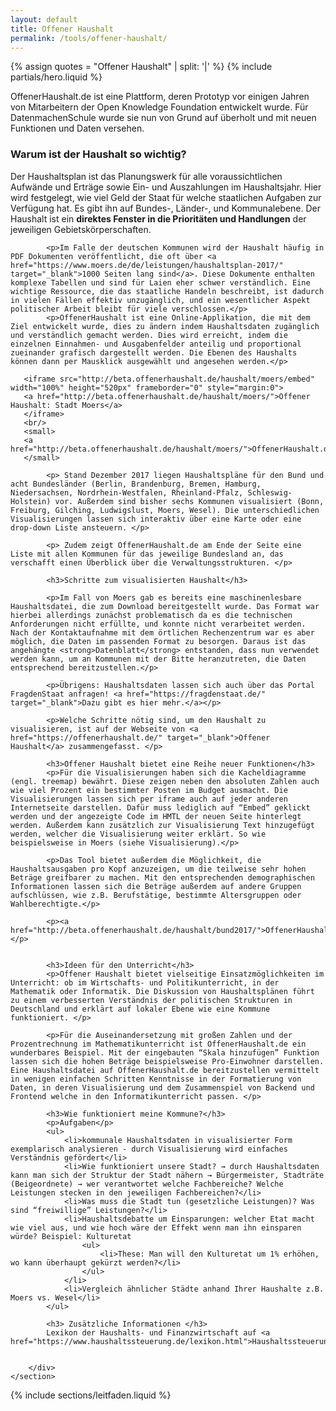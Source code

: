 ```yaml
---
layout: default
title: Offener Haushalt
permalink: /tools/offener-haushalt/
---
```


<!-- include hero  -->
{% assign quotes = "Offener Haushalt" | split: '|' %}
{% include partials/hero.liquid  %}

<div class="row">
    <section class="section bg-grey col-xs-24">
        <div class="text-wrap text-block bg-white fade-in">
            <p> 
            OffenerHaushalt.de ist eine Plattform, deren Prototyp vor einigen Jahren von Mitarbeitern der Open Knowledge Foundation entwickelt wurde. Für DatenmachenSchule wurde sie nun von Grund auf überholt und mit neuen Funktionen und Daten versehen.     
            </p>
            <h3>Warum ist der Haushalt so wichtig?</h3>            
            <p>Der Haushaltsplan ist das Planungswerk für alle voraussichtlichen Aufwände und Erträge sowie Ein- und Auszahlungen im Haushaltsjahr. Hier wird festgelegt, wie viel Geld der Staat für welche staatlichen Aufgaben zur Verfügung hat. Es gibt ihn auf Bundes-, Länder-, und Kommunalebene. Der Haushalt ist ein <strong>direktes Fenster in die Prioritäten und Handlungen</strong> der jeweiligen Gebietskörperschaften.</p>
           
            <p>Im Falle der deutschen Kommunen wird der Haushalt häufig in PDF Dokumenten veröffentlicht, die oft über <a href="https://www.moers.de/de/leistungen/haushaltsplan-2017/" target="_blank">1000 Seiten lang sind</a>. Diese Dokumente enthalten komplexe Tabellen und sind für Laien eher schwer verständlich. Eine wichtige Ressource, die das staatliche Handeln beschreibt, ist dadurch in vielen Fällen effektiv unzugänglich, und ein wesentlicher Aspekt politischer Arbeit bleibt für viele verschlossen.</p>
            <p>OffenerHaushalt ist eine Online-Applikation, die mit dem Ziel entwickelt wurde, dies zu ändern indem Haushaltsdaten zugänglich und verständlich gemacht werden. Dies wird erreicht, indem die einzelnen Einnahmen- und Ausgabenfelder anteilig und proportional zueinander grafisch dargestellt werden. Die Ebenen des Haushalts können dann per Mausklick ausgewählt und angesehen werden.</p>
       
       <iframe src="http://beta.offenerhaushalt.de/haushalt/moers/embed" width="100%" height="520px" frameborder="0" style="margin:0">
       <a href="http://beta.offenerhaushalt.de/haushalt/moers/">Offener Haushalt: Stadt Moers</a>
       </iframe>
       <br/>
       <small>
       <a href="http://beta.offenerhaushalt.de/haushalt/moers/">OffenerHaushalt.de</a>
       </small>

            <p> Stand Dezember 2017 liegen Haushaltspläne für den Bund und acht Bundesländer (Berlin, Brandenburg, Bremen, Hamburg,  Niedersachsen, Nordrhein-Westfalen, Rheinland-Pfalz, Schleswig-Holstein) vor. Außerdem sind bisher sechs Kommunen visualisiert (Bonn, Freiburg, Gilching, Ludwigslust, Moers, Wesel). Die unterschiedlichen Visualisierungen lassen sich interaktiv über eine Karte oder eine drop-down Liste ansteuern. </p>

            <p> Zudem zeigt OffenerHaushalt.de am Ende der Seite eine Liste mit allen Kommunen für das jeweilige Bundesland an, das verschafft einen Überblick über die Verwaltungsstrukturen. </p>

            <h3>Schritte zum visualisierten Haushalt</h3>

            <p>Im Fall von Moers gab es bereits eine maschinenlesbare Haushaltsdatei, die zum Download bereitgestellt wurde. Das Format war hierbei allerdings zunächst problematisch da es die technischen Anforderungen nicht erfüllte, und konnte nicht verarbeitet werden. Nach der Kontaktaufnahme mit dem örtlichen Rechenzentrum war es aber möglich, die Daten im passenden Format zu besorgen. Daraus ist das angehängte <strong>Datenblatt</strong> entstanden, dass nun verwendet werden kann, um an Kommunen mit der Bitte heranzutreten, die Daten entsprechend bereitzustellen.</p>

            <p>Übrigens: Haushaltsdaten lassen sich auch über das Portal FragdenStaat anfragen! <a href="https://fragdenstaat.de/" target="_blank">Dazu gibt es hier mehr.</a></p>
            
            <p>Welche Schritte nötig sind, um den Haushalt zu visualisieren, ist auf der Webseite von <a href="https://offenerhaushalt.de/" target="_blank">Offener Haushalt</a> zusammengefasst. </p>

            <h3>Offener Haushalt bietet eine Reihe neuer Funktionen</h3>
            <p>Für die Visualisierungen haben sich die Kacheldiagramme (engl. treemap) bewährt. Diese zeigen neben den absoluten Zahlen auch wie viel Prozent ein bestimmter Posten im Budget ausmacht. Die Visualisierungen lassen sich per iframe auch auf jeder anderen Internetseite darstellen. Dafür muss lediglich auf “Embed” geklickt werden und der angezeigte Code im HMTL der neuen Seite hinterlegt werden. Außerdem kann zusätzlich zur Visualisierung Text hinzugefügt werden, welcher die Visualisierung weiter erklärt. So wie beispielsweise in Moers (siehe Visualisierung).</p> 

            <p>Das Tool bietet außerdem die Möglichkeit, die Haushaltsausgaben pro Kopf anzuzeigen, um die teilweise sehr hohen Beträge greifbarer zu machen. Mit den entsprechenden demographischen Informationen lassen sich die Beträge außerdem auf andere Gruppen aufschlüssen, wie z.B. Berufstätige, bestimmte Altersgruppen oder Wahlberechtigte.</p>

            <p><a href="http://beta.offenerhaushalt.de/haushalt/bund2017/">OffenerHaushalt.de</a></p>


            <h3>Ideen für den Unterricht</h3>
            <p>Offener Haushalt bietet vielseitige Einsatzmöglichkeiten im Unterricht: ob im Wirtschafts- und Politikunterricht, in der Mathematik oder Informatik. Die Diskussion von Haushaltsplänen führt zu einem verbesserten Verständnis der politischen Strukturen in Deutschland und erklärt auf lokaler Ebene wie eine Kommune funktioniert. </p>
   
            <p>Für die Auseinandersetzung mit großen Zahlen und der Prozentrechnung im Mathematikunterricht ist OffenerHaushalt.de ein wunderbares Beispiel. Mit der eingebauten “Skala hinzufügen” Funktion lassen sich die hohen Beträge beispielsweise Pro-Einwohner darstellen. Eine Haushaltsdatei auf OffenerHaushalt.de bereitzustellen vermittelt in wenigen einfachen Schritten Kenntnisse in der Formatierung von Daten, in deren Visualisierung und dem Zusammenspiel von Backend und Frontend welche in den Informatikunterricht passen. </p> 

            <h3>Wie funktioniert meine Kommune?</h3>
            <p>Aufgaben</p>
            <ul>
                <li>kommunale Haushaltsdaten in visualisierter Form exemplarisch analysieren - durch Visualisierung wird einfaches Verständnis gefördert</li>
                <li>Wie funktioniert unsere Stadt? → durch Haushaltsdaten kann man sich der Struktur der Stadt nähern → Bürgermeister, Stadträte (Beigeordnete) → wer verantwortet welche Fachbereiche? Welche Leistungen stecken in den jeweiligen Fachbereichen?</li>
                <li>Was muss die Stadt tun (gesetzliche Leistungen)? Was sind “freiwillige” Leistungen?</li>
                <li>Haushaltsdebatte um Einsparungen: welcher Etat macht wie viel aus, und wie hoch wäre der Effekt wenn man ihn einsparen würde? Beispiel: Kulturetat
                    <ul>
                        <li>These: Man will den Kulturetat um 1% erhöhen, wo kann überhaupt gekürzt werden?</li>
                    </ul>
                </li>
                <li>Vergleich ähnlicher Städte anhand Ihrer Haushalte z.B. Moers vs. Wesel</li>
            </ul>

            <h3> Zusätzliche Informationen </h3>
            Lexikon der Haushalts- und Finanzwirtschaft auf <a href="https://www.haushaltssteuerung.de/lexikon.html">Haushaltssteuerung.de</a>

            
        </div>
    </section>
</div>
<!-- include leitfaden section -->
{% include sections/leitfaden.liquid %}


<!--            <div class="video-wrap">
                <iframe width="560" height="315" src="https://www.youtube.com/embed/wwabkPzcBkI?rel=0&amp;controls=0&amp;showinfo=0" frameborder="0" gesture="media" allow="encrypted-media" allowfullscreen></iframe>
            </div>
-->

